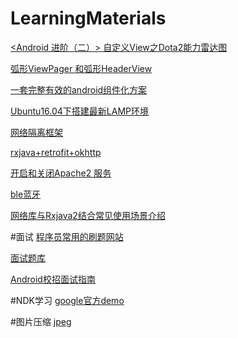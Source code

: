 # LearningMaterials




[<Android 进阶（二）> 自定义View之Dota2能力雷达图](http://blog.csdn.net/poorkick/article/details/78267143)

[弧形ViewPager 和弧形HeaderView](https://juejin.im/post/59e363a26fb9a045055d29e6)

[一套完整有效的android组件化方案](https://github.com/luojilab/DDComponentForAndroid)

[Ubuntu16.04下搭建最新LAMP环境](http://www.jianshu.com/p/3671f08377dd)

[网络隔离框架](https://github.com/AweiLoveAndroid)

[rxjava+retrofit+okhttp](https://github.com/swinner/RetrofitWrapperDemo)

[开启和关闭Apache2 服务](https://github.com/wang2016215/LearningMaterials/blob/master/service%20.md)

[ble蓝牙](https://github.com/xiaoyaoyou1212/BLE)

[网络库与Rxjava2结合常见使用场景介绍](https://juejin.im/post/5a0d4cd851882531ba108090)

#面试
[程序员常用的刷题网站](http://www.jianshu.com/p/df4fabc5dc74)

[面试题库](https://github.com/JackyAndroid/AndroidInterview-Q-A)

[Android校招面试指南](https://github.com/LRH1993/android_interview)

#NDK学习
[google官方demo](https://juejin.im/post/5a41e24b6fb9a0452207c231)

#图片压缩
[jpeg](https://github.com/AndroidHensen/BitmapCompress)
